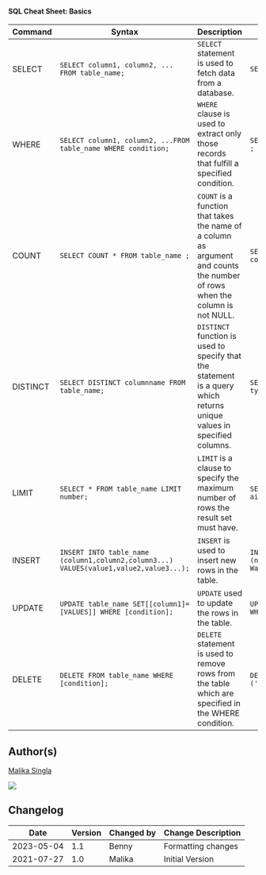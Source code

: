 #### SQL Cheat Sheet: Basics

  
  

| Command | Syntax | Description | Example |
| --- | --- | --- | --- |
| SELECT | `SELECT column1, column2, ... FROM table_name;` | `SELECT` statement is used to fetch data from a database. | `SELECT city FROM placeofinterest;` |
| WHERE | `SELECT column1, column2, ...FROM table_name WHERE condition;` | `WHERE` clause is used to extract only those records that fulfill a specified condition. | `SELECT * FROM placeofinterest WHERE city == 'Rome' ;` |
| COUNT | `SELECT COUNT * FROM table_name ;` | `COUNT` is a function that takes the name of a column as argument and counts the number of rows when the column is not NULL. | `SELECT COUNT(country) FROM placeofinterest WHERE country='Canada';` |
| DISTINCT | `SELECT DISTINCT columnname FROM table_name;` | `DISTINCT` function is used to specify that the statement is a query which returns unique values in specified columns. | `SELECT DISTINCT country FROM placeofinterest WHERE type='historical';` |
| LIMIT | `SELECT * FROM table_name LIMIT number;` | `LIMIT` is a clause to specify the maximum number of rows the result set must have. | `SELECT * FROM placeofinterest WHERE airport="pearson" LIMIT 5;` |
| INSERT | `INSERT INTO table_name (column1,column2,column3...) VALUES(value1,value2,value3...);` | `INSERT` is used to insert new rows in the table. | `INSERT INTO placeofinterest (name,type,city,country,airport) VALUES('Niagara Waterfalls','Nature','Toronto','Canada','Pearson');` |
| UPDATE | `UPDATE table_name SET[[column1]=[VALUES]] WHERE [condition];` | `UPDATE` used to update the rows in the table. | `UPDATE placeofinterest SET name = 'Niagara Falls' WHERE name = "Niagara Waterfalls";` |
| DELETE | `DELETE FROM table_name WHERE [condition];` | `DELETE` statement is used to remove rows from the table which are specified in the WHERE condition. | `DELETE FROM placeofinterest WHERE city IN ('Rome','Vienna');` |

Author(s)
---------

[Malika Singla](https://www.linkedin.com/in/malika-goyal-04798622/)

![](https://cf-courses-data.s3.us.cloud-object-storage.appdomain.cloud/IBMDeveloperSkillsNetwork-DB0201EN-SkillsNetwork/images/footer_6b.png)

Changelog
---------

| Date | Version | Changed by | Change Description |
| --- | --- | --- | --- |
| 2023-05-04 | 1.1 | Benny | Formatting changes |
| 2021-07-27 | 1.0 | Malika | Initial Version |
